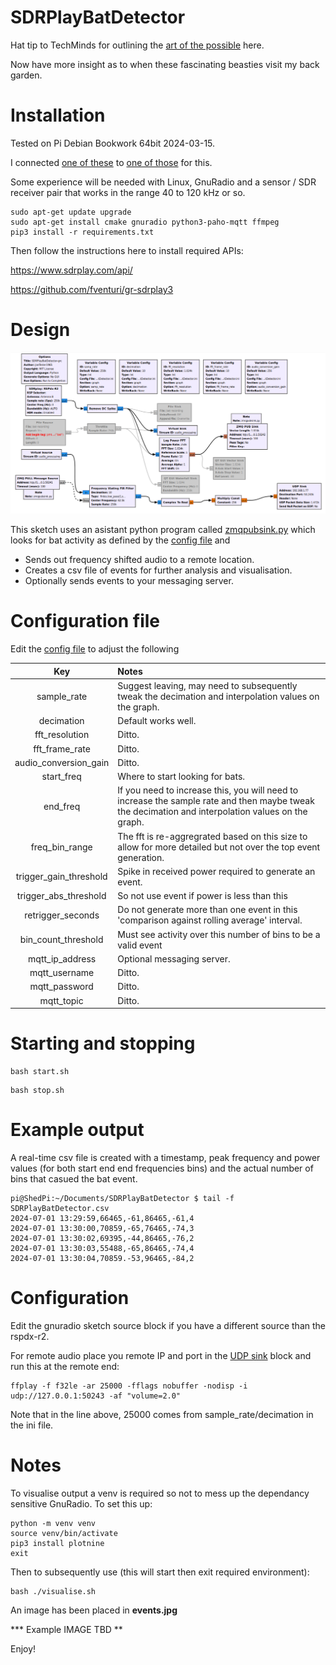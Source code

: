 # SDRPlayBatDetector

Hat tip to TechMinds for outlining the [art of the possible](https://www.youtube.com/watch?v=-ikeMSn35T0) here.

Now have more insight as to when these fascinating beasties visit my back garden.

# Installation

Tested on Pi Debian Bookwork 64bit 2024-03-15.

I connected [one of these](https://www.ebay.co.uk/itm/115592159244) to [one of those](https://www.sdrplay.com/sdrplay-announces-the-rspdx-r2/) for this.

Some experience will be needed with Linux, GnuRadio and a sensor / SDR receiver pair that works in the range 40 to 120 kHz or so.

```console
sudo apt-get update upgrade
sudo apt-get install cmake gnuradio python3-paho-mqtt ffmpeg
pip3 install -r requirements.txt
```

Then follow the instructions here to install required APIs:

https://www.sdrplay.com/api/

https://github.com/fventuri/gr-sdrplay3

# Design

![GRC sketch](./sketch.png)

This sketch uses an asistant python program called [zmqpubsink.py](./zmqpubsink.py) which looks for bat activity as defined by the [config file](SDRPlayBatDetector.ini) and

- Sends out frequency shifted audio to a remote location.
- Creates a csv file of events for further analysis and visualisation.
- Optionally sends events to your messaging server.

# Configuration file

Edit the [config file](SDRPlayBatDetector.ini) to adjust the following

| Key | Notes |
|    :----:   |          :--- |
| sample_rate  | Suggest leaving, may need to subsequently tweak the decimation and interpolation values on the graph. |
| decimation | Default works well. |
| fft_resolution | Ditto. |
| fft_frame_rate  | Ditto. |
| audio_conversion_gain  | Ditto. |
| start_freq  | Where to start looking for bats. |
| end_freq  | If you need to increase this, you will need to increase the sample rate and then maybe tweak the decimation and interpolation values on the graph. |
| freq_bin_range  | The fft is re-aggregrated based on this size to allow for more detailed but not over the top event generation. |
| trigger_gain_threshold  | Spike in received power required to generate an event. |
| trigger_abs_threshold  | So not use event if power is less than this |
| retrigger_seconds | Do not generate more than one event in this 'comparison against rolling average' interval. |
| bin_count_threshold | Must see activity over this number of bins to be a valid event |
| mqtt_ip_address  | Optional messaging server. |
| mqtt_username  | Ditto. |
| mqtt_password  | Ditto. |
| mqtt_topic  | Ditto. |

# Starting and stopping

```console
bash start.sh
```

```console
bash stop.sh
```

# Example output

A real-time csv file is created with a timestamp, peak frequency and power values (for both start end end frequencies bins) and the actual number of bins that casued the bat event.

```console
pi@ShedPi:~/Documents/SDRPlayBatDetector $ tail -f SDRPlayBatDetector.csv 
2024-07-01 13:29:59,66465,-61,86465,-61,4
2024-07-01 13:30:00,70859,-65,76465,-74,3
2024-07-01 13:30:02,69395,-44,86465,-76,2
2024-07-01 13:30:03,55488,-65,86465,-74,4
2024-07-01 13:30:04,70859.-53,96465,-84,2
```

# Configuration

Edit the gnuradio sketch source block if you have a different source than the rspdx-r2.

For remote audio place you remote IP and port in the [UDP sink](./sketch.png) block and run this at the remote end:

```console
ffplay -f f32le -ar 25000 -fflags nobuffer -nodisp -i udp://127.0.0.1:50243 -af "volume=2.0"
```
Note that in the line above, 25000 comes from sample_rate/decimation in the ini file.

# Notes

To visualise output a venv is required so not to mess up the dependancy sensitive GnuRadio. To set this up:

```console 
python -m venv venv
source venv/bin/activate
pip3 install plotnine
exit
```

Then to subsequently use (this will start then exit required environment):

```console
bash ./visualise.sh
```
An image has been placed in **events.jpg** 

*** Example IMAGE TBD **

Enjoy!

